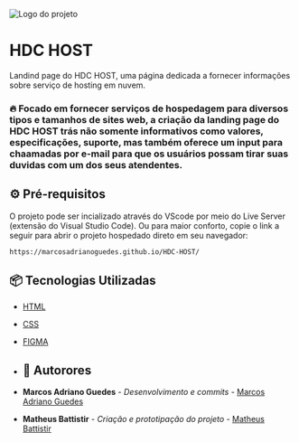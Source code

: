 ![Logo do projeto](https://i.imgur.com/rvAXhnF.png)


# HDC HOST
Landind page do HDC HOST, uma página dedicada a fornecer informações sobre serviço de hosting em nuvem.


### 🔥 Focado em fornecer serviços de hospedagem para diversos tipos e tamanhos de sites web, a criação da landing page do HDC HOST trás não somente informativos como valores, especificações, suporte, mas também oferece um input para chaamadas por e-mail para que os usuários possam tirar suas duvidas com um dos seus atendentes. 

## ⚙️ Pré-requisitos

O projeto pode ser incializado através do VScode por meio do Live Server (extensão do Visual Studio Code). 
Ou para maior conforto, copie o link a seguir para abrir o projeto hospedado direto em seu navegador:

```
https://marcosadrianoguedes.github.io/HDC-HOST/
```

## 📦 Tecnologias Utilizadas
* [HTML](https://www.w3schools.com/html/)
* [CSS](https://www.w3schools.com/html/html_css.asp)
* [FIGMA](https://www.figma.com/)

* ## 👷 Autorores

* **Marcos Adriano Guedes** - *Desenvolvimento e commits* - [Marcos Adriano Guedes](https://www.linkedin.com/in/marcos-adriano01/)
* **Matheus Battistir** - *Criação e prototipação do projeto* - [Matheus Battistir](https://www.udemy.com/user/matheus-battisti/)
